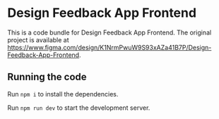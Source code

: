 
  # Design Feedback App Frontend

  This is a code bundle for Design Feedback App Frontend. The original project is available at https://www.figma.com/design/K1NrmPwuW9S93xAZa41B7P/Design-Feedback-App-Frontend.

  ## Running the code

  Run `npm i` to install the dependencies.

  Run `npm run dev` to start the development server.
  
